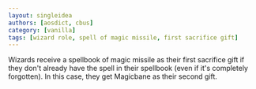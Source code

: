 ```yaml
---
layout: singleidea
authors: [aosdict, cbus]
category: [vanilla]
tags: [wizard role, spell of magic missile, first sacrifice gift]
---
```

Wizards receive a spellbook of magic missile as their first sacrifice gift if
they don't already have the spell in their spellbook (even if it's completely
forgotten). In this case, they get Magicbane as their second gift.
